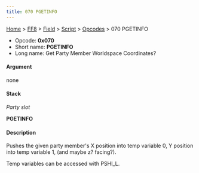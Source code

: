 ```yaml
---
title: 070 PGETINFO
---
```


[Home](Main%20Page.md) > [FF8](FF8.md) > [Field](FF8/Field.md) > [Script](FF8/Field/Script.md) > [Opcodes](FF8/Field/Script/Opcodes.md) > 070 PGETINFO

-   Opcode: **0x070**
-   Short name: **PGETINFO**
-   Long name: Get Party Member Worldspace Coordinates?

#### Argument

none

#### Stack

  
*Party slot*

**PGETINFO**

#### Description

Pushes the given party member's X position into temp variable 0, Y
position into temp variable 1, (and maybe z? facing?).

Temp variables can be accessed with PSHI\_L.
